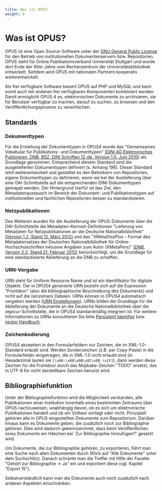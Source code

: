 ```yaml
---
title: Was ist OPUS?
weight: 0
---
```


# Was ist OPUS?

OPUS ist eine Open Source-Software unter der [GNU General Public License][GNUGPL] für den Betrieb von institutionellen
Dokumentenservern bzw. Repositorien. OPUS steht für Online Publikationsverbund Universität Stuttgart und wurde dort
Ende der 90er Jahre vom Rechenzentrum der Universitätsbibliothek entwickelt. Seitdem wird OPUS mit nationalen Partnern
kooperativ weiterentwickelt.

Als frei verfügbare Software basiert OPUS auf PHP und MySQL und kann somit auch mit anderen frei verfügbaren Komponenten
kombiniert werden. Damit ermöglicht OPUS 4 es, elektronischen Dokumente zu archivieren, sie für Benutzer verfügbar zu
machen, darauf zu suchen, zu browsen und den Veröffentlichungsprozess zu vereinfachen.

## Standards

### Dokumenttypen

Für die Erstellung der Dokumenttypen in OPUS4 wurde das "Gemeinsames Vokabular für Publikations- und Dokumenttypen"
[(DINI AG Elektronisches Publizieren, DNB, BSZ, DINI Schriften 12-de, Version 1.0, Juni 2010)][DINI] als Grundlage
genommen. Entsprechend diesem Standard sind die
ausgelieferten Dokumenttypen definiert (s. Anhang 196). Dieser Standard wird weiterentwickelt und gestattet es den
Betreibern von Repositorien, eigene Dokumenttypen zu definieren, wenn sie bei der Auslieferung über eine
OAI-Schnittstelle auf die entsprechenden DINI-Dokumenttypen gemappt werden. Der Hintergrund hierfür ist das Ziel,
den Metadatenaustausch im Bereich der Dokument- und Publikationstypen auf institutionellen und fachlichen Repositorien
besser zu standardisieren.

### Netzpublikationen

Des Weiteren wurden für die Auslieferung der OPUS-Dokumente über die OAI-Schnittstelle die
Metadaten-Kernset-Definitionen "Lieferung von Metadaten für Netzpublikationen an die Deutsche Nationalbibliothek"
[(Version 1.2, Stand 12. März 2012)][DNBMDKERN] und das
"XMetaDissPlus - Format des Metadatensatzes der Deutschen Nationalbibliothek für Online-Hochschulschriften inklusive
Angaben zum Autor (XMetaPers)" [(DNB, Version 2.2, Stand 21. Februar 2012)][XMETADISSPLUS]
berücksichtigt, um die Grundlage für eine standardisierte Ablieferung an die DNB zu schaffen.

### URN-Vergabe

URN steht für Uniform Resource Name und ist ein Identifikator für digitale Objekte. Der in OPUS4 generierte URN bezieht
sich auf die Expression "Frontdoor" (also die bibliographische Beschreibung des Dokuments) und nicht auf die (einzelnen)
Dateien. URNs können in OPUS4 automatisch vergeben werden ([URN Einstellungen](config/urn.html)). URNs bilden die
Grundlage für die
Ablieferung der Dokumente an die Deutsche Nationalbibliothek über die xepicur-Schnittstelle, die in OPUS4 standardmäßig
integriert ist. Für weitere Informationen zu URNs konsultieren Sie bitte
[Persistent Identifier][PERSISTENTID]
bzw. [nestor Handbuch][NESTOR].

### Zeichenkodierung

OPUS4 akzeptiert in den Formularfeldern nur Zeichen, die im XML-1.0-Standard erlaubt sind. Werden Sonderzeichen
(z.B. per Copy-Paste) in die Formularfelder eingetragen, die in XML-1.0 nicht erlaubt sind (in Hexadezimal lauten sie
`[\x00-\x08\x0B\x0C\x0E-\x1F]`), dann werden diese
Zeichen für die Frontdoor durch das Mojibake-Zeichen "TODO" ersetzt, das in UTF-8 für nicht darstellbare Zeichen
benutzt wird.

## Bibliographiefunktion

Unter der Bibliographiefunktion wird die Möglichkeit verstanden, alle Publikationen einer Institution innerhalb eines
bestimmten Zeitraums über OPUS nachzuweisen, unabhängig davon, ob es sich um elektronische Publikationen handelt und ob
ein Volltext vorliegt oder nicht. Prinzipiell gehören alle in OPUS eingestellten Dokumente zum Repositorium. Darüber
hinaus kann es Dokumente geben, die zusätzlich noch zur Bibliographie gehören. Dies wird dadurch gekennzeichnet, dass
beim Veröffentlichen eines Dokuments ein Häkchen bei 'Zur Bibliographie hinzufügen?' gesetzt wird.

Um Dokumente, die zur Bibliographie gehören, zu exportieren, führt man eine Suche nach allen Dokumenten durch (Klick
auf "Alle Dokumente" unter dem Suchschlitz). Danach schränkt man die Treffer mit Hilfe der Facette "Gehört zur
Bibliographie -> Ja" ein und exportiert diese (vgl. Kapitel "Export 15").

<p class="info">
Selbstverständlich kann man die Dokumente auch noch zusätzlich nach anderen Aspekten einschränken.
</p>

[GNUGPL]: http://www.gnu.org/copyleft/gpl.html
[DINI]: http://nbn-resolving.de/urn:nbn:de:kobv:11-100109998
[DNBMDKERN]: http://d-nb.info/1020730110/34
[XMETADISSPLUS]: http://d-nb.info/1020009535/34
[PERSISTENTID]: http://www.persistent-identifier.de/?link=3352
[NESTOR]: http://nestor.sub.uni-goettingen.de/handbuch/artikel/nestor_handbuch_artikel_336.pdf

